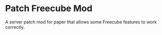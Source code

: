Patch Freecube Mod
===================

A server patch mod for paper that allows some Freecube features to work correctly.
